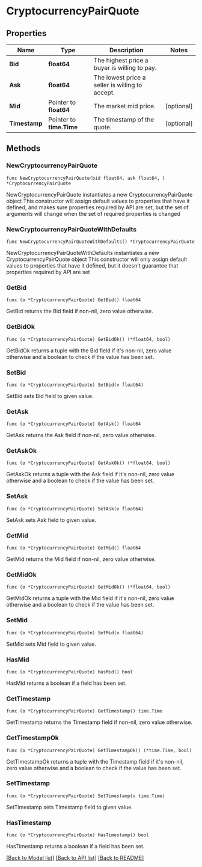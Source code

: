# CryptocurrencyPairQuote

## Properties

Name | Type | Description | Notes
------------ | ------------- | ------------- | -------------
**Bid** | **float64** | The highest price a buyer is willing to pay. | 
**Ask** | **float64** | The lowest price a seller is willing to accept. | 
**Mid** | Pointer to **float64** | The market mid price. | [optional] 
**Timestamp** | Pointer to **time.Time** | The timestamp of the quote. | [optional] 

## Methods

### NewCryptocurrencyPairQuote

`func NewCryptocurrencyPairQuote(bid float64, ask float64, ) *CryptocurrencyPairQuote`

NewCryptocurrencyPairQuote instantiates a new CryptocurrencyPairQuote object
This constructor will assign default values to properties that have it defined,
and makes sure properties required by API are set, but the set of arguments
will change when the set of required properties is changed

### NewCryptocurrencyPairQuoteWithDefaults

`func NewCryptocurrencyPairQuoteWithDefaults() *CryptocurrencyPairQuote`

NewCryptocurrencyPairQuoteWithDefaults instantiates a new CryptocurrencyPairQuote object
This constructor will only assign default values to properties that have it defined,
but it doesn't guarantee that properties required by API are set

### GetBid

`func (o *CryptocurrencyPairQuote) GetBid() float64`

GetBid returns the Bid field if non-nil, zero value otherwise.

### GetBidOk

`func (o *CryptocurrencyPairQuote) GetBidOk() (*float64, bool)`

GetBidOk returns a tuple with the Bid field if it's non-nil, zero value otherwise
and a boolean to check if the value has been set.

### SetBid

`func (o *CryptocurrencyPairQuote) SetBid(v float64)`

SetBid sets Bid field to given value.


### GetAsk

`func (o *CryptocurrencyPairQuote) GetAsk() float64`

GetAsk returns the Ask field if non-nil, zero value otherwise.

### GetAskOk

`func (o *CryptocurrencyPairQuote) GetAskOk() (*float64, bool)`

GetAskOk returns a tuple with the Ask field if it's non-nil, zero value otherwise
and a boolean to check if the value has been set.

### SetAsk

`func (o *CryptocurrencyPairQuote) SetAsk(v float64)`

SetAsk sets Ask field to given value.


### GetMid

`func (o *CryptocurrencyPairQuote) GetMid() float64`

GetMid returns the Mid field if non-nil, zero value otherwise.

### GetMidOk

`func (o *CryptocurrencyPairQuote) GetMidOk() (*float64, bool)`

GetMidOk returns a tuple with the Mid field if it's non-nil, zero value otherwise
and a boolean to check if the value has been set.

### SetMid

`func (o *CryptocurrencyPairQuote) SetMid(v float64)`

SetMid sets Mid field to given value.

### HasMid

`func (o *CryptocurrencyPairQuote) HasMid() bool`

HasMid returns a boolean if a field has been set.

### GetTimestamp

`func (o *CryptocurrencyPairQuote) GetTimestamp() time.Time`

GetTimestamp returns the Timestamp field if non-nil, zero value otherwise.

### GetTimestampOk

`func (o *CryptocurrencyPairQuote) GetTimestampOk() (*time.Time, bool)`

GetTimestampOk returns a tuple with the Timestamp field if it's non-nil, zero value otherwise
and a boolean to check if the value has been set.

### SetTimestamp

`func (o *CryptocurrencyPairQuote) SetTimestamp(v time.Time)`

SetTimestamp sets Timestamp field to given value.

### HasTimestamp

`func (o *CryptocurrencyPairQuote) HasTimestamp() bool`

HasTimestamp returns a boolean if a field has been set.


[[Back to Model list]](../README.md#documentation-for-models) [[Back to API list]](../README.md#documentation-for-api-endpoints) [[Back to README]](../README.md)


